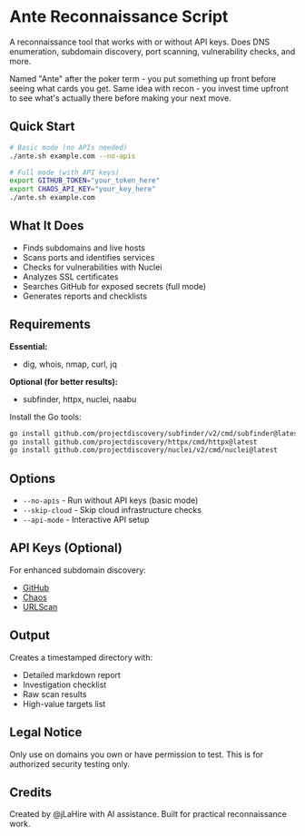 # Ante Reconnaissance Script

A reconnaissance tool that works with or without API keys. Does DNS enumeration, subdomain discovery, port scanning, vulnerability checks, and more.

Named "Ante" after the poker term - you put something up front before seeing what cards you get. Same idea with recon - you invest time upfront to see what's actually there before making your next move.

## Quick Start

```bash
# Basic mode (no APIs needed)
./ante.sh example.com --no-apis

# Full mode (with API keys)
export GITHUB_TOKEN="your_token_here"
export CHAOS_API_KEY="your_key_here"
./ante.sh example.com
```

## What It Does

- Finds subdomains and live hosts
- Scans ports and identifies services
- Checks for vulnerabilities with Nuclei
- Analyzes SSL certificates
- Searches GitHub for exposed secrets (full mode)
- Generates reports and checklists

## Requirements

**Essential:**

- dig, whois, nmap, curl, jq

**Optional (for better results):**

- subfinder, httpx, nuclei, naabu

Install the Go tools:

```bash
go install github.com/projectdiscovery/subfinder/v2/cmd/subfinder@latest
go install github.com/projectdiscovery/httpx/cmd/httpx@latest
go install github.com/projectdiscovery/nuclei/v2/cmd/nuclei@latest
```

## Options

- `--no-apis` - Run without API keys (basic mode)
- `--skip-cloud` - Skip cloud infrastructure checks
- `--api-mode` - Interactive API setup

## API Keys (Optional)

For enhanced subdomain discovery:

- [GitHub](https://github.com/settings/tokens)
- [Chaos](https://chaos.projectdiscovery.io/)
- [URLScan](https://urlscan.io/user/signup)

## Output

Creates a timestamped directory with:

- Detailed markdown report
- Investigation checklist  
- Raw scan results
- High-value targets list

## Legal Notice

Only use on domains you own or have permission to test. This is for authorized security testing only.

## Credits

Created by @jLaHire with AI assistance. Built for practical reconnaissance work.
